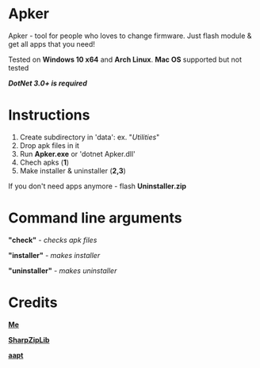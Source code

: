 # Apker
Apker - tool for people who loves to change firmware. Just flash module &amp; get all apps that you need!

Tested on **Windows 10 x64** and **Arch Linux**. **Mac OS** supported but not tested

***DotNet 3.0+ is required***
# Instructions
1. Create subdirectory in 'data': ex. "*Utilities*"
2. Drop apk files in it
3. Run **Apker.exe** or 'dotnet Apker.dll'
4. Chech apks (**1**)
5. Make installer & uninstaller (**2,3**)

If you don't need apps anymore - flash **Uninstaller.zip**

# Command line arguments
**"check"** - *checks apk files*

**"installer"** - *makes installer*

**"uninstaller"** - *makes uninstaller*

# Credits

[**Me**](https://github.com/AlexeyZavar)

[**SharpZipLib**](https://github.com/icsharpcode/SharpZipLib)

[**aapt**](https://developer.android.com/studio/command-line/aapt2)
